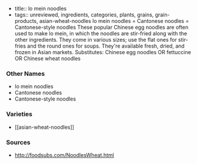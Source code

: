 - title:: lo mein noodles
- tags:: unreviewed, ingredients, categories, plants, grains, grain-products, asian-wheat-noodles
lo mein noodles = Cantonese noodles = Cantonese-style noodles These popular Chinese egg noodles are often used to make lo mein, in which the noodles are stir-fried along with the other ingredients. They come in various sizes; use the flat ones for stir-fries and the round ones for soups. They're available fresh, dried, and frozen in Asian markets. Substitutes: Chinese egg noodles OR fettuccine OR Chinese wheat noodles

### Other Names

* lo mein noodles
* Cantonese noodles
* Cantonese-style noodles

### Varieties

* [[asian-wheat-noodles]]

### Sources
* http://foodsubs.com/NoodlesWheat.html

